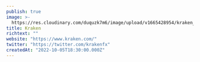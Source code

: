 ```yaml
---
publish: true
image: >-
  https://res.cloudinary.com/duquzk7m6/image/upload/v1665428954/kraken_k7saog.png
title: Kraken
richtext: ""
website: "https://www.kraken.com/"
twitter: "https://twitter.com/krakenfx"
createdAt: "2022-10-05T18:30:00.000Z"
---
```

